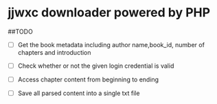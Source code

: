 # jjwxc downloader powered by PHP

##TODO
- [ ] Get the book metadata including author name,book_id, number of chapters and introduction
- [ ] Check whether or not the given login credential is valid 
- [ ] Access chapter content from beginning to ending
- [ ] Save all parsed content into a single txt file


